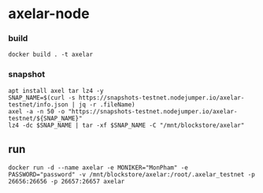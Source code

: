 # axelar-node

### build
    docker build . -t axelar
  
<!-- ## Init run only first time
### setup
    docker run -it --rm --name axelar_tmp -v /mnt/blockstore/axelar:/root/.axelar_testnet --entrypoint /axelar/script.sh axelar_tmp
### commit 
    docker commit axelar_tmp axelar 
-->
### snapshot
    apt install axel tar lz4 -y
    SNAP_NAME=$(curl -s https://snapshots-testnet.nodejumper.io/axelar-testnet/info.json | jq -r .fileName)
    axel -a -n 50 -o "https://snapshots-testnet.nodejumper.io/axelar-testnet/${SNAP_NAME}" 
    lz4 -dc $SNAP_NAME | tar -xf $SNAP_NAME -C "/mnt/blockstore/axelar" 
## run
    docker run -d --name axelar -e MONIKER="MonPham" -e PASSWORD="password" -v /mnt/blockstore/axelar:/root/.axelar_testnet -p 26656:26656 -p 26657:26657 axelar
    
